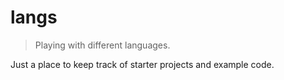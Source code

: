 # langs
> Playing with different languages.

Just a place to keep track of starter projects and example code.
